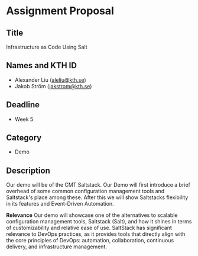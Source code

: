 # Assignment Proposal

## Title

Infrastructure as Code Using Salt

## Names and KTH ID

  - Alexander Liu (aleliu@kth.se)
  - Jakob Ström (jakstrom@kth.se)

## Deadline

- Week 5

## Category

- Demo


## Description
Our demo will be of the CMT Saltstack. Our Demo will first introduce a brief overhead of some common configuration management tools and Saltstack's place among these. After this we will show Saltstacks flexibility in its features and Event-Driven Automation.


**Relevance**
Our demo will showcase one of the alternatives to scalable configuration management tools, Saltstack (Salt), and how it shines in terms of customizability and relative ease of use.
SaltStack has significant relevance to DevOps practices, as it provides tools that directly align with the core principles of DevOps: automation, collaboration, continuous delivery, and infrastructure management.

